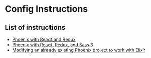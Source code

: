 # Config Instructions

## List of instructions

- [Phoenix with React and Redux](/phoenix_react_redux.md)
- [Phoenix with React, Redux, and Sass 3](/phoenix_react_redux_sass.md)
- [Modifying an already existing Phoenix project to work with Elixir](/phoenix_react_mod.md)
